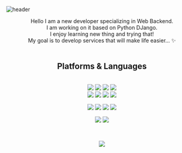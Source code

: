 ![header](https://capsule-render.vercel.app/api?type=waving&reversal=true&color=0:F9957F,100:F2F5D0&height=300&section=header&desc=Hi-there!%20Welcome%20&text=Dahee's%20Github&fontSize=50&animation=twinkling&fontAlignY=40&descAlignY=53)


<div align=center> 

<p>
  Hello I am a new developer specializing in Web Backend.<br>
  I am working on it based on Python DJango.<br>
  I enjoy learning new thing and trying that!<br>
  My goal is to develop services that will make life easier... ✨ <br/><br/>
</p>

  
  
## Platforms & Languages
<p>
  
<!--   <img src="https://img.shields.io/badge/java-007396?style=for-the-badge&logo=java&logoColor=white">  -->
<!--   <img src="https://img.shields.io/badge/c++-00599C?style=for-the-badge&logo=c%2B%2B&logoColor=white"> -->
  <br>
    <img src="https://img.shields.io/badge/python-3776AB?style=for-the-badge&logo=python&logoColor=white"> 
    <img src="https://img.shields.io/badge/django-092E20?style=for-the-badge&logo=django&logoColor=white">
    <img src="https://img.shields.io/badge/flask-000000?style=for-the-badge&logo=flask&logoColor=white">
    <img src="https://img.shields.io/badge/bootstrap-7952B3?style=for-the-badge&logo=bootstrap&logoColor=white">
  <br>  
    <img src="https://img.shields.io/badge/html5-E34F26?style=for-the-badge&logo=html5&logoColor=white"> 
    <img src="https://img.shields.io/badge/css-1572B6?style=for-the-badge&logo=css3&logoColor=white"> 
    <img src="https://img.shields.io/badge/javascript-F7DF1E?style=for-the-badge&logo=javascript&logoColor=black"> 
    <img src="https://img.shields.io/badge/jquery-0769AD?style=for-the-badge&logo=jquery&logoColor=white">
  <br>
</p>
<p>
  <img src="https://img.shields.io/badge/aws-333664?style=for-the-badge&logo=amazon-aws&logoColor=white">
  <img src="https://img.shields.io/badge/Mysql-E6B91E?style=for-the-badge&logo=MySql&logoColor=white">
  <img src="https://img.shields.io/badge/Docker-2496ED7?style=for-the-badge&logo=Docker&logoColor=white">
  <img src="https://img.shields.io/badge/mongoDB-47A248?style=for-the-badge&logo=MongoDB&logoColor=white">
</p>
<p>
  <img src="https://img.shields.io/badge/github-181717?style=for-the-badge&logo=github&logoColor=white">
  <img src="https://img.shields.io/badge/git-F05032?style=for-the-badge&logo=git&logoColor=white">
</p>
</div>
</div>
<br>
<p align="center">
  <a href="https://hits.seeyoufarm.com"><img src="https://hits.seeyoufarm.com/api/count/incr/badge.svg?url=https%3A%2F%2Fgithub.com%2Fhi-there-insahae&count_bg=%23ED6DA3&title_bg=%2386757E&icon=github.svg&icon_color=%23E1DEDE&title=hits&edge_flat=false"/></a>
</p>


<!--
**hi-there-insahae/hi-there-insahae** is a ✨✨✨✨ _special_ ✨✨✨✨repository because its `README.md` (this file) appears on your GitHub profile.

Here are some ideas to get you started:

- 🔭 I’m currently working on ...
- 🌱 I’m currently learning ...
- 👯 I’m looking to collaborate on ...
- 🤔 I’m looking for help with .....
- 💬 Ask me about ...
- 📫 How to reach me: ...
- 😄 Pronouns: ...
- ⚡ Fun fact: ...
-->
